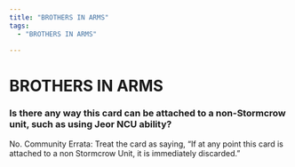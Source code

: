 ```yaml
---
title: "BROTHERS IN ARMS"
tags:
  - "BROTHERS IN ARMS"

---
```


# BROTHERS IN ARMS

### Is there any way this card can be attached to a non-Stormcrow unit, such as using Jeor NCU ability?


 No. Community Errata: Treat the card as saying, “If at any point this card is attached to a non Stormcrow Unit, it is immediately discarded.”





